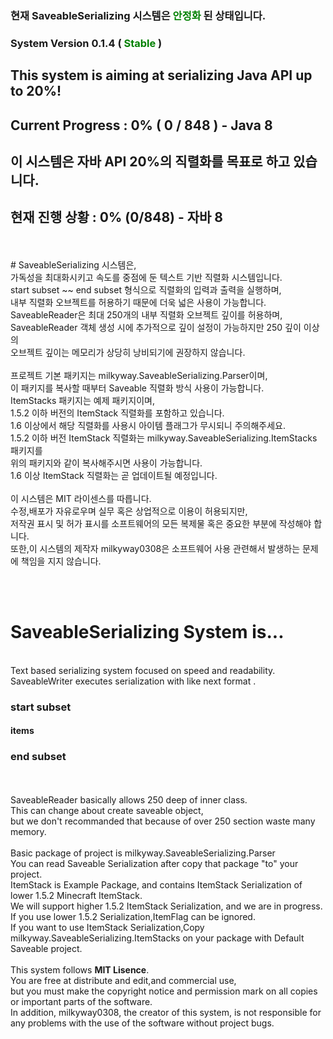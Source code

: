 ### 현재 SaveableSerializing 시스템은 <font color = "green"> 안정화 </font> 된 상태입니다.
### System Version 0.1.4 (<font color = "green"> Stable </font>)<br>
## This system is aiming at serializing Java API up to 20%!<br>
## Current Progress : 0% ( 0 / 848 ) - Java 8<br>
## 이 시스템은 자바 API 20%의 직렬화를 목표로 하고 있습니다.<br>
## 현재 진행 상황 : 0% (0/848) - 자바 8
<br>
<br>
# SaveableSerializing 시스템은,
<br>가독성을 최대화시키고 속도를 중점에 둔 텍스트 기반 직렬화 시스템입니다.
<br>start subset ~~ end subset  형식으로 직렬화의 입력과 출력을 실행하며,
<br> 내부 직렬화 오브젝트를 허용하기 때문에 더욱 넓은 사용이 가능합니다.
<br> SaveableReader은 최대 250개의 내부 직렬화 오브젝트 깊이를 허용하며,
<br> SaveableReader 객체 생성 시에 추가적으로 깊이 설정이 가능하지만 250 깊이 이상의
<br> 오브젝트 깊이는 메모리가 상당히 낭비되기에 권장하지 않습니다.
<br>
<br> 프로젝트 기본 패키지는 milkyway.SaveableSerializing.Parser이며,
<br> 이 패키지를 복사할 때부터 Saveable 직렬화 방식 사용이 가능합니다.
<br>ItemStacks 패키지는 예제 패키지이며,
<br>1.5.2 이하 버전의 ItemStack 직렬화를 포함하고 있습니다.
<br> 1.6 이상에서 해당 직렬화를 사용시 아이템 플래그가 무시되니 주의해주세요.
<br>1.5.2 이하 버전 ItemStack 직렬화는 milkyway.SaveableSerializing.ItemStacks 패키지를
<br>위의 패키지와 같이 복사해주시면 사용이 가능합니다.
<br> 1.6 이상 ItemStack 직렬화는 곧 업데이트될 예정입니다.
<br>
<br>이 시스템은 MIT 라이센스를 따릅니다.
<br>수정,배포가 자유로우며 실무 혹은 상업적으로 이용이 허용되지만,
<br>저작권 표시 및 허가 표시를 소프트웨어의 모든 복제물 혹은 중요한 부분에 작성해야 합니다.
<br>또한,이 시스템의 제작자 milkyway0308은 소프트웨어 사용 관련해서 발생하는 문제에 책임을 지지 않습니다.


<br><br>
# SaveableSerializing System is...
<br>Text based serializing system focused on speed and readability.
<br>SaveableWriter executes serialization with like next format .
<br>
### start subset<br>
#### items<br>
### end subset<br>
<br><br>
SaveableReader basically allows 250 deep of inner class.
<br>This can change about create saveable object,<br>but we don't recommanded that because of over 250 section waste many memory.
<br>
<br>Basic package of project is milkyway.SaveableSerializing.Parser
<br>You can read Saveable Serialization after copy that package "to" your project. 
<br>ItemStack is Example Package, and contains ItemStack Serialization of lower 1.5.2 Minecraft ItemStack. 
<br>We will support higher 1.5.2 ItemStack Serialization, and we are in progress. 
<br>If you use lower 1.5.2 Serialization,ItemFlag can be ignored.
<br>If you want to use ItemStack Serialization,Copy milkyway.SaveableSerializing.ItemStacks on your package with Default Saveable project.
<br>
<br>
This system follows <strong>MIT Lisence</strong>.
<br>You are free at distribute and edit,and commercial use,
<br>but you must make the copyright notice and permission mark on all copies or important parts of the software.
<br>In addition, milkyway0308, the creator of this system, is not responsible for any problems with the use of the software without project bugs.
